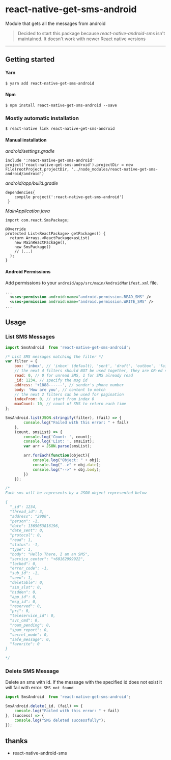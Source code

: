 
# react-native-get-sms-android

Module that gets all the messages from android

> Decided to start this package because *react-native-android-sms* isn't maintained. It doesn't work with newer React native versions
----

## Getting started

#### Yarn

`$ yarn add react-native-get-sms-android`

#### Npm

`$ npm install react-native-get-sms-android --save`

### Mostly automatic installation

`$ react-native link react-native-get-sms-android`

#### Manual installation
*android/settings.gradle*
    
    include ':react-native-get-sms-android'
    project('react-native-get-sms-android').projectDir = new File(rootProject.projectDir, '../node_modules/react-native-get-sms-android/android')

*android/app/build.gradle*
       
    dependencies{
        compile project(':react-native-get-sms-android')
     }

*MainApplication.java*

    import com.react.SmsPackage;
    
    @Override
    protected List<ReactPackage> getPackages() {
      return Arrays.<ReactPackage>asList(
        new MainReactPackage(),
        new SmsPackage()
        // (...)
      );
    }

#### Android Permissions
Add permissions to your `android/app/src/main/AndroidManifest.xml` file.

```xml
...
  <uses-permission android:name="android.permission.READ_SMS" />
  <uses-permission android:name="android.permission.WRITE_SMS" />
...
```




## Usage

### List SMS Messages

```javascript
import SmsAndroid  from 'react-native-get-sms-android';

/* List SMS messages matching the filter */
var filter = {
    box: 'inbox', // 'inbox' (default), 'sent', 'draft', 'outbox', 'failed', 'queued', and '' for all
    // the next 4 filters should NOT be used together, they are OR-ed so pick one
    read: 0, // 0 for unread SMS, 1 for SMS already read
    _id: 1234, // specify the msg id
    address: '+1888------', // sender's phone number
    body: 'How are you', // content to match
    // the next 2 filters can be used for pagination
    indexFrom: 0, // start from index 0
    maxCount: 10, // count of SMS to return each time
};

SmsAndroid.list(JSON.stringify(filter), (fail) => {
        console.log("Failed with this error: " + fail)
    },
    (count, smsList) => {
        console.log('Count: ', count);
        console.log('List: ', smsList);
        var arr = JSON.parse(smsList);

        arr.forEach(function(object){
            console.log("Object: " + obj);
            console.log("-->" + obj.date);
            console.log("-->" + obj.body);
        })
    });

/* 
Each sms will be represents by a JSON object represented below

{
  "_id": 1234,
  "thread_id": 3,
  "address": "2900",
  "person": -1,
  "date": 1365053816196,
  "date_sent": 0,
  "protocol": 0,
  "read": 1,
  "status": -1,
  "type": 1,
  "body": "Hello There, I am an SMS",
  "service_center": "+60162999922",
  "locked": 0,
  "error_code": -1,
  "sub_id": -1,
  "seen": 1,
  "deletable": 0,
  "sim_slot": 0,
  "hidden": 0,
  "app_id": 0,
  "msg_id": 0,
  "reserved": 0,
  "pri": 0,
  "teleservice_id": 0,
  "svc_cmd": 0,
  "roam_pending": 0,
  "spam_report": 0,
  "secret_mode": 0,
  "safe_message": 0,
  "favorite": 0
}

*/
```

### Delete SMS Message
Delete an sms with id. If the message with the specified id does not exist it will fail with error: `SMS not found`

```javascript
import SmsAndroid  from 'react-native-get-sms-android';

SmsAndroid.delete(_id, (fail) => {
    console.log("Failed with this error: " + fail)
}, (success) => {
    console.log("SMS deleted successfully");
});
```

## thanks
* react-native-android-sms
